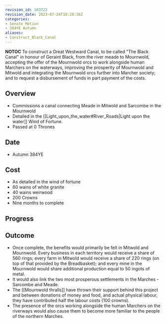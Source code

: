 ```yaml
---
revision_id: 103722
revision_date: 2023-07-24T18:28:36Z
categories:
- Senate Motion
- 384YE Autumn
aliases:
- Construct_Black_Canal
---
```



__NOTOC__
To construct a Great Westward Canal, to be called "The Black Canal" in honour of Geraint Black, from the river meade to Mournwold, accepting the offer of the Mournwold orcs to work alongside human Marchers on the waterways, improving the prosperity of Mournwold and Mitwold and integrating the Mournwold orcs further into Marcher society; and to request a disbursement of funds in part payment of the costs.
## Overview
* Commissions a canal connecting Meade in Mitwold and Sarcombe in the Mournwold
* Detailed in the [[Light_upon_the_water#River_Roads|Light upon the water]] Wind of Fortune.
* Passed at 0 Thrones
## Date
* Autumn 384YE
## Cost
* As detailed in the wind of fortune
* 60 wains of white granite
* 40 wains weirwood
* 200 Crowns
* Nine months to complete
## Progress

## Outcome
* Once complete, the benefits would primarily be felt in Mitwold and Mournwold. Every business in each territory would receive a share of 560 rings; every farm in Mitwold would receive a share of 220 rings (on top of that provided by the Breadbasket); and every mine in the Mournwold would share additional production equal to 50 ingots of metal.
* It would also link the two most prosperous settlements in the Marches - Sarcombe and Meade.
* The [[Mournwold thralls]] have thrown their support behind this project and between donations of money and food, and actual physical labour, they have contributed half the labour costs (100 crowns). 
* The presence of the orcs working alongside the human Marchers on the riverways would also cause them to become more familiar to the people of the northern Marches.